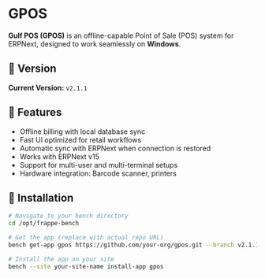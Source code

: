 # GPOS

**Gulf POS (GPOS)** is an offline-capable Point  of Sale (POS) system for ERPNext, designed to work seamlessly on **Windows**.

## 🔄 Version

**Current Version:** `v2.1.1`

## 🚀 Features

- Offline billing with local database sync
- Fast UI optimized for retail workflows
- Automatic sync with ERPNext when connection is restored
- Works with ERPNext v15
- Support for multi-user and multi-terminal setups
- Hardware integration: Barcode scanner, printers

## 🧰 Installation

```bash
# Navigate to your bench directory
cd /opt/frappe-bench

# Get the app (replace with actual repo URL)
bench get-app gpos https://github.com/your-org/gpos.git --branch v2.1.1

# Install the app on your site
bench --site your-site-name install-app gpos
